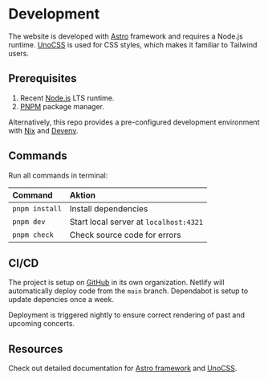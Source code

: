 # Development

The website is developed with [Astro](https://astro.build/) framework and requires a Node.js runtime.
[UnoCSS](https://unocss.dev) is used for CSS styles, which makes it familiar to Tailwind users.

## Prerequisites

1. Recent [Node.js](https://nodejs.org) LTS runtime.
2. [PNPM](https://pnpm.io/) package manager.

Alternatively, this repo provides a pre-configured development environment with [Nix](https://nixos.org) and [Devenv](https://devenv.sh/).

## Commands

Run all commands in terminal:

| Command        | Aktion                                 |
| :------------- | :------------------------------------- |
| `pnpm install` | Install dependencies                   |
| `pnpm dev`     | Start local server at `localhost:4321` |
| `pnpm check`   | Check source code for errors           |

## CI/CD

The project is setup on [GitHub](https://github.com/mvbuerglen/website) in its own organization.
Netlify will automatically deploy code from the `main` branch.
Dependabot is setup to update depencies once a week.

Deployment is triggered nightly to ensure correct rendering of past and upcoming concerts.

## Resources

Check out detailed documentation for [Astro framework](https://docs.astro.build) and [UnoCSS](https://unocss.dev/guide/).
